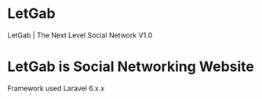 # LetGab
LetGab | The Next Level Social Network V1.0

# LetGab is Social Networking Website
Framework used Laravel 6.x.x
